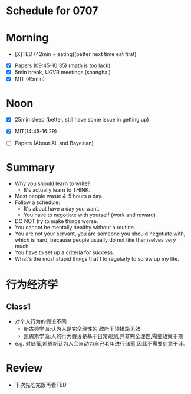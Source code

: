 # Schedule for 0707

# Morning
- [X]TED (42min + eating)(better next time eat first)
- [X] Papers (09:45-10:35) (math is too lack)
- [X] 5min break, UGVR meetings (shanghai)
- [X] MIT (45min)

# Noon
- [X] 25min sleep (better, still have some issue in getting up)
- [X] MIT(14:45-16:29)
- [ ] Papers (About AL and Bayesian)





# Summary
- Why you should learn to write?
    - It's actually learn to THINK.
- Most people waste 4-5 hours a day.
- Follow a schedule:
    - It's about have a day you want.
    - You have to negotiate with yourself (work and reward)
- DO NOT try to make things worse.
- You cannot be mentally healthy without a routine.
- You are not your servant, you are someone you should negotiate with, which is hard, because people usually do not like themselves very much.
- You have to set up a criteria for success.
- What's the most stupid things that I to regularly to screw up my life.



# 行为经济学
## Class1
- 对个人行为的假设不同
    - 新古典学派:认为人是完全理性的,政府干预措施无效
    - 凯恩斯学派:人的行为假设是基于日常观测,并非完全理性,需要政策干预
- e.g. 对储蓄,凯恩斯认为人会自动为自己老年进行储蓄,因此不需要刻意干涉.

# Review
- 下次先吃完饭再看TED

